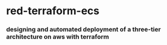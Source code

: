 # red-terraform-ecs

### designing and automated deployment of a three-tier architecture on aws with terraform
